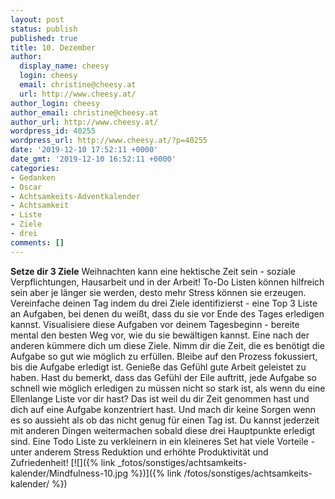 ```yaml
---
layout: post
status: publish
published: true
title: 10. Dezember
author:
  display_name: cheesy
  login: cheesy
  email: christine@cheesy.at
  url: http://www.cheesy.at/
author_login: cheesy
author_email: christine@cheesy.at
author_url: http://www.cheesy.at/
wordpress_id: 40255
wordpress_url: http://www.cheesy.at/?p=40255
date: '2019-12-10 17:52:11 +0000'
date_gmt: '2019-12-10 16:52:11 +0000'
categories:
- Gedanken
- Oscar
- Achtsamkeits-Adventkalender
- Achtsamkeit
- Liste
- Ziele
- drei
comments: []
---
```

 **Setze dir 3 Ziele**
Weihnachten kann eine hektische Zeit sein - soziale Verpflichtungen, Hausarbeit und in der Arbeit! To-Do Listen können hilfreich sein aber je länger sie werden, desto mehr Stress können sie erzeugen.
Vereinfache deinen Tag indem du drei Ziele identifizierst - eine Top 3 Liste an Aufgaben, bei denen du weißt, dass du sie vor Ende des Tages erledigen kannst. Visualisiere diese Aufgaben vor deinem Tagesbeginn - bereite mental den besten Weg vor, wie du sie bewältigen kannst.
Eine nach der anderen kümmere dich um diese Ziele. Nimm dir die Zeit, die es benötigt die Aufgabe so gut wie möglich zu erfüllen. Bleibe auf den Prozess fokussiert, bis die Aufgabe erledigt ist. Genieße das Gefühl gute Arbeit geleistet zu haben. Hast du bemerkt, dass das Gefühl der Eile auftritt, jede Aufgabe so schnell wie möglich erledigen zu müssen nicht so stark ist, als wenn du eine Ellenlange Liste vor dir hast? Das ist weil du dir Zeit genommen hast und dich auf eine Aufgabe konzentriert hast.
Und mach dir keine Sorgen wenn es so aussieht als ob das nicht genug für einen Tag ist. Du kannst jederzeit mit anderen Dingen weitermachen sobald diese drei Hauptpunkte erledigt sind.
Eine Todo Liste zu verkleinern in ein kleineres Set hat viele Vorteile - unter anderem Stress Reduktion und erhöhte Produktivität und Zufriedenheit!
[![]({% link _fotos/sonstiges/achtsamkeits-kalender/Mindfulness-10.jpg %})]({% link /fotos/sonstiges/achtsamkeits-kalender/ %})
